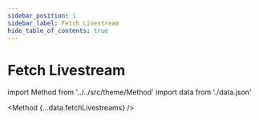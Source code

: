 ```yaml
---
sidebar_position: 1
sidebar_label: Fetch Livestream
hide_table_of_contents: true
---
```


# Fetch Livestream

import Method from '../../src/theme/Method'
import data from './data.json'

<Method 
{...data.fetchLivestreams}
/>